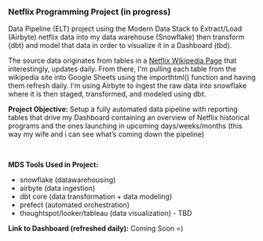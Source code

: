 ### Netflix Programming Project (in progress)

Data Pipeline (ELT) project using the Modern Data Stack to Extract/Load (Airbyte) netflix data into my data warehouse (Snowflake) then transform (dbt) and model that data in order to visualize it in a Dashboard (tbd). 

The source data originates from tables in a [Netflix Wikipedia Page](https://en.wikipedia.org/wiki/List_of_Netflix_original_programming) that interestingly, updates daily. From there, I'm pulling each table from the wikipedia site into Google Sheets using the importhtml() function and having them refresh daily. I'm using Airbyte to ingest the raw data into snowflake where it is then staged, transformed, and modeled using dbt.

**Project Objective:** Setup a fully automated data pipeline with reporting tables that drive my Dashboard containing an overview of Netflix historical programs and the ones launching in upcoming days/weeks/months (this way my wife and i can see what’s coming down the pipeline)

<br>

**MDS Tools Used in Project:**
- snowflake (datawarehousing)
- airbyte (data ingestion)
- dbt core (data transformation + data modeling)
- prefect (automated orchestration)
- thoughtspot/looker/tableau (data visualization) - TBD

**Link to Dashboard (refreshed daily):** Coming Soon =)